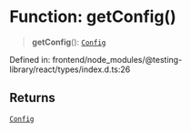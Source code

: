 # Function: getConfig()

> **getConfig**(): [`Config`](../interfaces/Config.md)

Defined in: frontend/node\_modules/@testing-library/react/types/index.d.ts:26

## Returns

[`Config`](../interfaces/Config.md)
